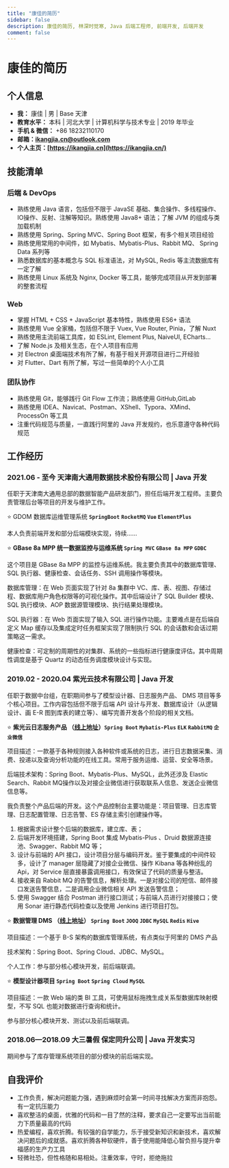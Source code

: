 ```yaml
---
title: "康佳的简历"
sidebar: false
description: 康佳的简历, 林深时觉寒, Java 后端工程师, 前端开发, 后端开发
comment: false
---
```

<script setup>
import ResumeDownloader from '../.vitepress/components/ResumeDownloader.vue'
</script>
<style>
    .vp-doc h2 {
      margin-top: 30px ;
    }
</style>

# 康佳的简历

<ResumeDownloader name="简历_康佳_18232110170_Java 后端"/>

## **个人信息**

- **我：** 康佳 | 男 | Base 天津
- **教育水平：** 本科 | 河北大学 | 计算机科学与技术专业 | 2019 年毕业
- **手机 & 微信：** +86 18232110170
- **邮箱：[ikangjia.cn@outlook.com](mailto:ikangjia.cn@outlook.com)**
- **个人主页：[https://ikangjia.cn](https://ikangjia.cn/)**

## 技能清单

### **后端**  & DevOps

- 熟练使用 Java 语言，包括但不限于 JavaSE 基础、集合操作、多线程操作、IO操作、反射、注解等知识。熟练使用 Java8+ 语法；了解 JVM 的组成与类加载机制
- 熟练使用 Spring、Spring MVC、Spring Boot 框架，有多个相关项目经验
- 熟练使用常用的中间件，如 Mybatis、Mybatis-Plus、Rabbit MQ、 Spring Data 系列等
- 熟悉数据库的基本概念与 SQL 标准语法，对 MySQL, Redis 等主流数据库有一定了解
- 熟练使用 Linux 系统及 Nginx, Docker 等工具，能够完成项目从开发到部署的整套流程

### Web

- 掌握 HTML + CSS + JavaScript 基本特性，熟练使用 ES6+ 语法
- 熟练使用 Vue 全家桶，包括但不限于 Vuex, Vue Router, Pinia，了解 Nuxt
- 熟练使用主流前端工具库，如 ESLint, Element Plus, NaiveUI, ECharts...
- 了解 Node.js 及相关生态，在个人项目有应用
- 对 Electron 桌面端技术有所了解，有基于相关开源项目进行二开经验
- 对 Flutter、Dart 有所了解，写过一些简单的个人小工具

### 团队协作

- 熟练使用 Git，能够践行 Git Flow 工作流；熟练使用 GitHub,GitLab
- 熟练使用 IDEA、Navicat、Postman、XShell、Typora、XMind、ProcessOn 等工具
- 注重代码规范与质量，一直践行阿里的 Java 开发规约，也乐意遵守各种代码规范

## **工作经历**

### **2021.06 - 至今 天津南大通用数据技术股份有限公司 | Java 开发**

任职于天津南大通用总部的数据智能产品研发部门，担任后端开发工程师。主要负责管理后台等项目的开发与维护工作。

⭐ GDOM 数据库运维管理系统 **`SpringBoot`**  **`RocketMQ` `Vue` `ElementPlus`**

本人负责前端开发和部分后端模块实现，待续……

⭐ **GBase 8a MPP 统一数据监控与运维系统  `Spring MVC`  `GBase 8a MPP`  `GDBC`**

这个项目是 GBase 8a MPP 的监控与运维系统。我主要负责其中的数据库管理、SQL 执行器、健康检查、会话任务、SSH 调用操作等模块。

数据库管理：在 Web 页面实现了针对 8a 集群中 VC、库、表、视图、存储过程、数据库用户角色权限等的可视化操作。其中后端设计了 SQL Builder 模块、SQL 执行模块、AOP 数据源管理模块、执行结果处理模块。

SQL 执行器：在 Web 页面实现了输入 SQL 进行操作功能。主要难点是在后端自定义 Map 缓存以及集成定时任务框架实现了限制执行 SQL 的会话数和会话过期策略这一需求。

健康检查：可定制的周期性的对集群、系统的一些指标进行健康度评估。其中周期性调度是基于 Quartz 的动态任务调度模块设计与实现。

### **2019.02 - 2020.04 紫光云技术有限公司 | Java 开发**

任职于数据中台组，在职期间参与了模型设计器、日志服务产品、 DMS 项目等多个核心项目。工作内容包括但不限于后端 API 设计与开发、数据库设计（从逻辑设计、画 E-R 图到库表的建立等）、编写完善开发各个阶段的相关文档。

⭐ **紫光云日志服务产品 （[线上地址](https://www.unicloud.com/app/logservice/)）`Spring Boot` `Mybatis-Plus`  `ELK`  `RabbitMQ`   `企业微信`**

项目描述：一款基于各种规则接入各种软件或系统的日志，进行日志数据采集、消费、投递以及查询分析功能的在线工具。常用于服务运维、运营、安全等场景。

后端技术架构：Spring Boot、Mybatis-Plus、MySQL，此外还涉及 Elastic Search、Rabbit MQ操作以及对接企业微信进行获取联系人信息、发送企业微信信息等。

我负责整个产品后端的开发。这个产品控制台主要功能是：项目管理、日志库管理、日志配置管理、日志告警、ES 存储主索引创建操作等。

1. 根据需求设计整个后端的数据库，建立库、表；
2. 后端开发环境搭建，Spring Boot 集成 Mybatis-Plus 、Druid 数据源连接池、Swagger、Rabbit MQ 等；
3. 设计与前端的 API 接口，设计项目分层与编码开发。鉴于要集成的中间件较多，设计了 manager 层隐藏了对接企业微信、操作 Kibana 等各种纷乱的 Api，对 Service 层直接暴露调用接口，有效保证了代码的质量与整洁。
4. 接收来自 Rabbit MQ 的告警信息，解析处理。一是对接公司的短信、邮件接口发送告警信息，二是调用企业微信相关 API 发送告警信息；
5. 使用 Swagger 结合 Postman 进行接口测试；与前端人员进行对接接口；使用 Sonar 进行静态代码检查以及使用 Jenkins 进行项目打包。

⭐ **数据管理 DMS （[线上地址](https://www.unicloud.com/product/dms)） `Spring Boot`  `JOOQ`   `JDBC`  `MySQL`  `Redis`  `Hive`**

项目描述：一个基于 B-S 架构的数据库管理系统，有点类似于阿里的 DMS 产品

技术架构：Spring Boot、Spring Cloud、JDBC、MySQL。

个人工作：参与部分核心模块开发，前后端联调。

⭐ **模型设计器项目  `Spring Boot`  `Spring Cloud`  `MySQL`**

项目描述：一款 Web 端的类 BI 工具，可使用鼠标拖拽生成关系型数据库映射模型，不写 SQL 也能对数据进行查询和统计。

参与部分核心模块开发、测试以及前后端联调。

### **2018.06—2018.09 大三暑假 保定同升公司 | Java 开发实习**

期间参与了库存管理系统项目的部分模块的前后端实现。

## **自我评价**

- 工作负责，解决问题能力强，遇到麻烦时会第一时间寻找解决方案而非抱怨。有一定抗压能力
- 喜欢整洁的桌面，优雅的代码和一目了然的注释，要求自己一定要写出当前能力下质量最高的代码
- 热爱编程，喜欢折腾。有较强的自学能力，乐于接受新知识和新技术，喜欢解决问题后的成就感。喜欢折腾各种软硬件，善于使用能降低心智负担与提升幸福感的生产力工具
- 轻微社恐，但性格随和易相处。注重效率，守时，拒绝拖拉